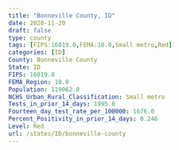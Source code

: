 ```yaml
---
title: "Bonneville County, ID"
date: 2020-11-20
draft: false
type: county
tags: [FIPS:16019.0,FEMA:10.0,Small metro,Red]
categories: [ID]
County: Bonneville County
State: ID
FIPS: 16019.0
FEMA_Region: 10.0
Population: 119062.0
NCHS_Urban_Rural_Classification: Small metro
Tests_in_prior_14_days: 1995.0
Fourteen_day_test_rate_per_100000: 1676.0
Percent_Positivity_in_prior_14_days: 0.246
Level: Red
url: /states/ID/bonneville-county
---
```



